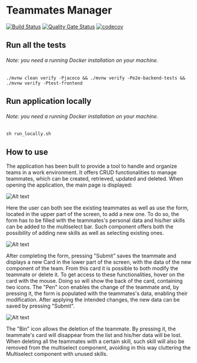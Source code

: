 # Teammates Manager
[![Build Status](https://travis-ci.com/stefff94/teammates-manager.svg?branch=master)](https://travis-ci.com/stefff94/teammates-manager)
[![Quality Gate Status](https://sonarcloud.io/api/project_badges/measure?project=it.polste.attsw%3Ateammates-manager&metric=alert_status)](https://sonarcloud.io/dashboard?id=it.polste.attsw%3Ateammates-manager)
[![codecov](https://codecov.io/gh/stefff94/teammates-manager/branch/master/graph/badge.svg)](https://codecov.io/gh/stefff94/teammates-manager)

## Run all the tests
###### Note: you need a running Docker installation on your machine.
```
./mvnw clean verify -Pjacoco && ./mvnw verify -Pe2e-backend-tests && ./mvnw verify -Ptest-frontend
``` 

## Run application locally
###### Note: you need a running Docker installation on your machine.
```
sh run_locally.sh
``` 


## How to use
The application has been built to provide a tool to handle and organize teams in a work environment.
It offers CRUD functionalities to manage teammates, which can be created, retrieved, updated and deleted.
When opening the application, the main page is displayed:

![Alt text](https://i.ibb.co/Vj2Dc4F/home.png "Home")

Here the user can both see the existing teammates as well as use the form, located in the upper part of the screen,
to add a new one. To do so, the form has to be filled with the teammates's personal data and his/her skills can be
added to the multiselect bar. Such component offers both the possibility of adding new skills as well as selecting 
existing ones.

![Alt text](https://i.ibb.co/4RVdGD4/insert-teammate.png "Insert new teammate")

After completing the form, pressing "Submit" saves the teammate and displays a new Card in the lower part of the screen,
with the data of the new component of the team. 
From this card it is possible to both modify the teammate or delete it.
To get access to these functionalities, hover on the card with the mouse. Doing so will show the back of the card,
containing two icons. 
The "Pen" icon enables the change of the teammate and, by pressing it, the form is populated with the teammates's data,
enabling their modification. After applying the intended changes, the new data can be saved by pressing "Submit".

![Alt text](https://i.ibb.co/nq254NQ/teammate-list.png "Teammate list")

The "Bin" icon allows the deletion of the teammate. By pressing it, the teammate's card will disappear from the list 
and his/her data will be lost. When deleting all the teammates with a certain skill, such skill will also be removed 
from the multiselect component, avoiding in this way cluttering the Multiselect component with unused skills.
